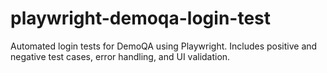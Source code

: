 # playwright-demoqa-login-test
Automated login tests for DemoQA using Playwright. Includes positive and negative test cases, error handling, and UI validation.
